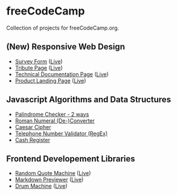# freeCodeCamp

Collection of projects for freeCodeCamp.org.

## (New) Responsive Web Design

- [Survey Form](https://github.com/GabrielMontplaisir/freeCodeCamp/tree/main/survey-form) ([Live](https://gabrielmontplaisir.com/freeCodeCamp/survey-form))
- [Tribute Page](https://github.com/GabrielMontplaisir/freeCodeCamp/tree/main/tribute-page) ([Live](https://gabrielmontplaisir.com/freeCodeCamp/tribute-page))
- [Technical Documentation Page](https://github.com/GabrielMontplaisir/freeCodeCamp/tree/main/tech-docs-page) ([Live](https://gabrielmontplaisir.com/freeCodeCamp/tech-docs-page))
- [Product Landing Page](https://github.com/GabrielMontplaisir/freeCodeCamp/tree/main/product-landing-page) ([Live](https://gabrielmontplaisir.com/freeCodeCamp/product-landing-page))

## Javascript Algorithms and Data Structures

- [Palindrome Checker - 2 ways](https://github.com/GabrielMontplaisir/freeCodeCamp/blob/main/javascript/palindrome-checker.js)
- [Roman Numeral (De-)Converter](https://github.com/GabrielMontplaisir/freeCodeCamp/blob/main/javascript/roman-numeral-converter.js)
- [Caesar Cipher](https://github.com/GabrielMontplaisir/freeCodeCamp/blob/main/javascript/caesar-cipher.js)
- [Telephone Number Validator (RegEx)](https://github.com/GabrielMontplaisir/freeCodeCamp/blob/main/javascript/telephone-number-validator.js)
- [Cash Register](https://github.com/GabrielMontplaisir/freeCodeCamp/blob/main/javascript/cash-register.js)

## Frontend Developement Libraries

- [Random Quote Machine](https://github.com/GabrielMontplaisir/freeCodeCamp/tree/main/random-quote-machine) ([Live](https://gabrielmontplaisir.com/freeCodeCamp/random-quote-machine))
- [Markdown Previewer](https://github.com/GabrielMontplaisir/freeCodeCamp/tree/main/markdown-previewer) ([Live](https://gabrielmontplaisir.com/freeCodeCamp/markdown-previewer))
- [Drum Machine](https://github.com/GabrielMontplaisir/freeCodeCamp/tree/main/drum-machine) ([Live](https://gabrielmontplaisir.com/freeCodeCamp/drum-machine))
